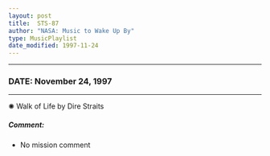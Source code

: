 ```yaml
---
layout: post
title:  STS-87
author: "NASA: Music to Wake Up By"
type: MusicPlaylist
date_modified: 1997-11-24
---
```


----
### DATE: November 24, 1997
----
✺ Walk of Life by Dire Straits

##### Comment:
* No mission comment

